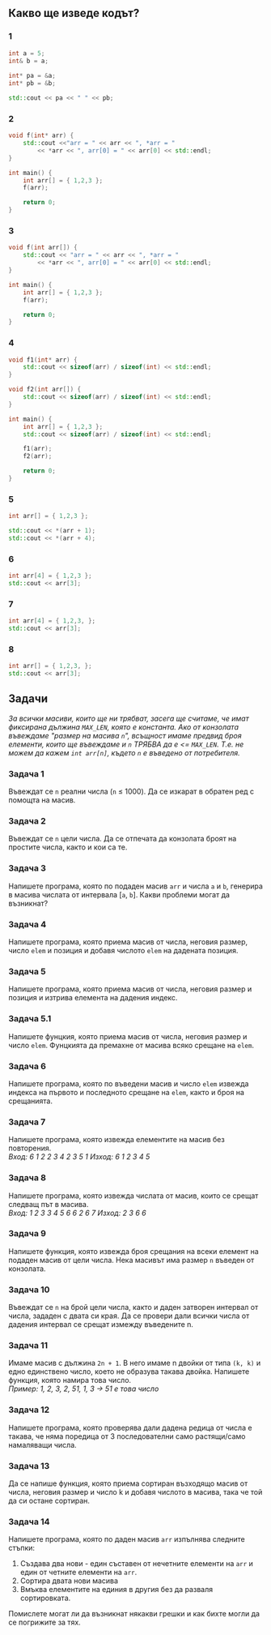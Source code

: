 ## Какво ще изведе кодът?
### 1
```c++
int a = 5;
int& b = a;
    
int* pa = &a;
int* pb = &b;

std::cout << pa << " " << pb; 
```

### 2
```c++
void f(int* arr) {
	std::cout <<"arr = " << arr << ", *arr = " 
		<< *arr << ", arr[0] = " << arr[0] << std::endl;
}

int main() {
	int arr[] = { 1,2,3 };
	f(arr);

	return 0;
}
```

### 3
```c++
void f(int arr[]) {
	std::cout << "arr = " << arr << ", *arr = " 
		<< *arr << ", arr[0] = " << arr[0] << std::endl;
}

int main() {
	int arr[] = { 1,2,3 };
	f(arr);

	return 0;
}
```

### 4
```c++
void f1(int* arr) {
	std::cout << sizeof(arr) / sizeof(int) << std::endl;
}

void f2(int arr[]) {
	std::cout << sizeof(arr) / sizeof(int) << std::endl;
}

int main() {
	int arr[] = { 1,2,3 };
	std::cout << sizeof(arr) / sizeof(int) << std::endl;

	f1(arr);
	f2(arr);

	return 0;
}
```

### 5
```c++
int arr[] = { 1,2,3 };

std::cout << *(arr + 1);
std::cout << *(arr + 4);
```

### 6
```c++
int arr[4] = { 1,2,3 };
std::cout << arr[3];
```

### 7
```c++
int arr[4] = { 1,2,3, };
std::cout << arr[3];
```

### 8
```c++
int arr[] = { 1,2,3, };
std::cout << arr[3];
```

## Задачи
_За всички масиви, които ще ни трябват, засега ще считаме, че имат фиксирана дължина `MAX_LEN`, която е константа. Ако от конзолата въвеждаме "размер на масива `n`", всъщност имаме предвид броя елементи, които ще въвеждаме и `n` *ТРЯБВА* да е <= `MAX_LEN`. Т.е. не можем да кажем `int arr[n]`, където `n` е въведено от потребителя._

### Задача 1
Въвеждат се `n` реални числа (`n` ≤ 1000). Да се изкарат в обратен ред с помощта на масив.

### Задача 2
Въвеждат се `n` цели числа. Да се отпечата да конзолата броят на простите числа, както и кои са те.

### Задача 3
Напишете програма, която по подаден масив `arr` и числа `a` и `b`, генерира в масива числата от интервала [`a`, `b`]. Какви проблеми могат да възникнат?

### Задача 4
Напишете програма, която приема масив от числа, неговия размер, число `elem` и позиция и добавя числото `elem` на дадената позиция.

### Задача 5
Напишете програма, която приема масив от числа, неговия размер и позиция и изтрива елемента на дадения индекс.

### Задача 5.1
Напишете фунцкия, която приема масив от числа, неговия размер и число `elem`. Фунцкията да премахне от масива всяко срещане на `elem`.

### Задача 6
Напишете програма, която по въведени масив и число `elem` извежда
индекса на първото и последното срещане на `elem`, както и броя на
срещанията.

### Задача 7
Напишете програма, която извежда елементите на масив без повторения.        
_Вход: 6 1 2 2 3 4 2 3 5 1  Изход: 6 1 2 3 4 5_

### Задача 8
Напишете програма, която извежда числата от масив, които се
срещат следващ път в масива.       
_Вход: 1 2 3 3 4 5 6 6 2 6 7    Изход: 2 3 6 6_

### Задача 9
Напишете функция, която извежда броя срещания на всеки елемент на подаден масив от цели числа. Нека масивът има размер `n` въведен от конзолата.

### Задача 10
Въвеждат се `n` на брой цели числа, както и даден затворен интервал от числа,
зададен с двата си края. Да се провери дали всички числа от дадения интервал се срещат измежду
въведените n.

### Задача 11
Имаме масив с дължина `2n + 1`. В него имаме n двойки от типа `(k, k)` и едно
единствено число, което не образува такава двойка. Напишете функция, която
намира това число.      
_Пример: 1, 2, 3, 2, 51, 1, 3 -> 51 е това число_

### Задача 12
Напишете програма, която проверява дали дадена редица от числа е такава, че няма поредица от 3 последователни само растящи/само намаляващи числа.

### Задача 13
Да се напише функция, която приема сортиран възходящо масив от числа, неговия размер и число k и добавя числото в масива, така че той да си остане сортиран.

### Задача 14
Напишете програма, която по даден масив `arr` изпълнява следните стъпки:
1. Създава два нови - един съставен от нечетните елементи на `arr` и един от четните елементи на `arr`. 
2. Сортира двата нови масива
3. Вмъква елементите на единия в другия без да разваля сортировката. 

Помислете могат ли да възникнат някакви грешки и как бихте могли да се погрижите за тях.

